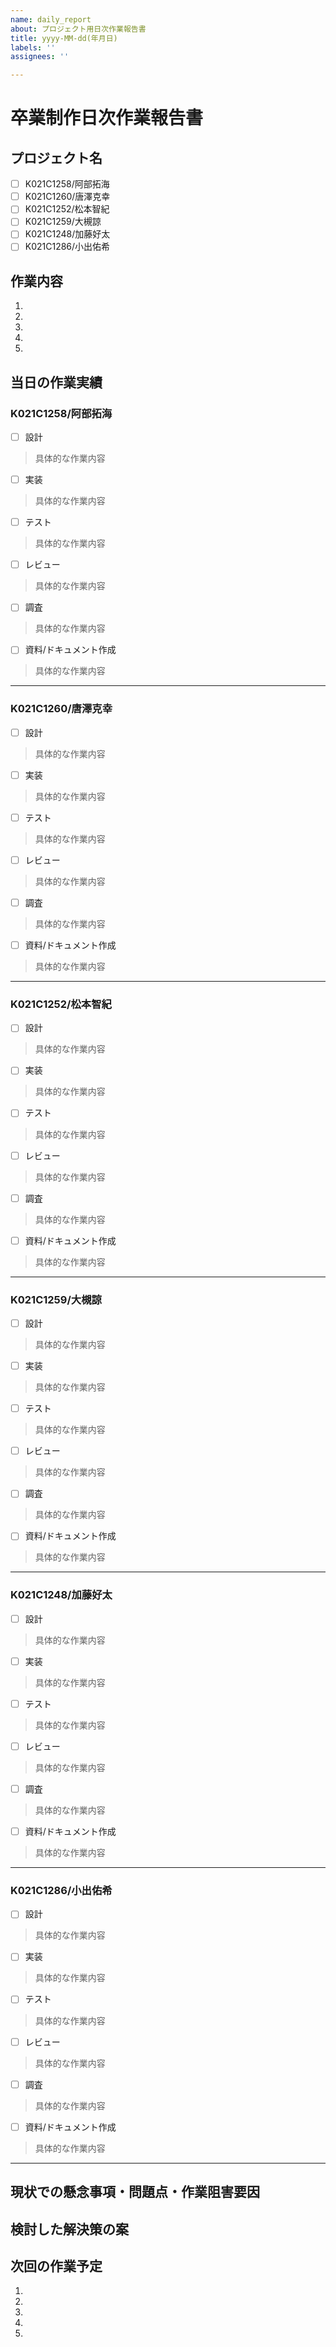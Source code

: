 ```yaml
---
name: daily_report
about: プロジェクト用日次作業報告書
title: yyyy-MM-dd(年月日)
labels: ''
assignees: ''

---
```


# 卒業制作日次作業報告書
## プロジェクト名

- [ ] K021C1258/阿部拓海
- [ ] K021C1260/唐澤克幸
- [ ] K021C1252/松本智紀
- [ ] K021C1259/大槻諒
- [ ] K021C1248/加藤好太
- [ ] K021C1286/小出佑希

## 作業内容
1. 
2. 
3. 
4. 
5. 

## 当日の作業実績
### K021C1258/阿部拓海
- [ ] 設計
>具体的な作業内容
- [ ] 実装
>具体的な作業内容
- [ ] テスト
>具体的な作業内容
- [ ] レビュー
>具体的な作業内容
- [ ] 調査
>具体的な作業内容
- [ ] 資料/ドキュメント作成
>具体的な作業内容

---
### K021C1260/唐澤克幸
- [ ] 設計
>具体的な作業内容
- [ ] 実装
>具体的な作業内容
- [ ] テスト
>具体的な作業内容
- [ ] レビュー
>具体的な作業内容
- [ ] 調査
>具体的な作業内容
- [ ] 資料/ドキュメント作成
>具体的な作業内容
---

### K021C1252/松本智紀
- [ ] 設計
>具体的な作業内容
- [ ] 実装
>具体的な作業内容
- [ ] テスト
>具体的な作業内容
- [ ] レビュー
>具体的な作業内容
- [ ] 調査
>具体的な作業内容
- [ ] 資料/ドキュメント作成
>具体的な作業内容
---

### K021C1259/大槻諒
- [ ] 設計
>具体的な作業内容
- [ ] 実装
>具体的な作業内容
- [ ] テスト
>具体的な作業内容
- [ ] レビュー
>具体的な作業内容
- [ ] 調査
>具体的な作業内容
- [ ] 資料/ドキュメント作成
>具体的な作業内容
---

### K021C1248/加藤好太
- [ ] 設計
>具体的な作業内容
- [ ] 実装
>具体的な作業内容
- [ ] テスト
>具体的な作業内容
- [ ] レビュー
>具体的な作業内容
- [ ] 調査
>具体的な作業内容
- [ ] 資料/ドキュメント作成
>具体的な作業内容
---

### K021C1286/小出佑希
- [ ] 設計
>具体的な作業内容
- [ ] 実装
>具体的な作業内容
- [ ] テスト
>具体的な作業内容
- [ ] レビュー
>具体的な作業内容
- [ ] 調査
>具体的な作業内容
- [ ] 資料/ドキュメント作成
>具体的な作業内容
---

## 現状での懸念事項・問題点・作業阻害要因

## 検討した解決策の案

## 次回の作業予定
1. 
2. 
3. 
4. 
5.
